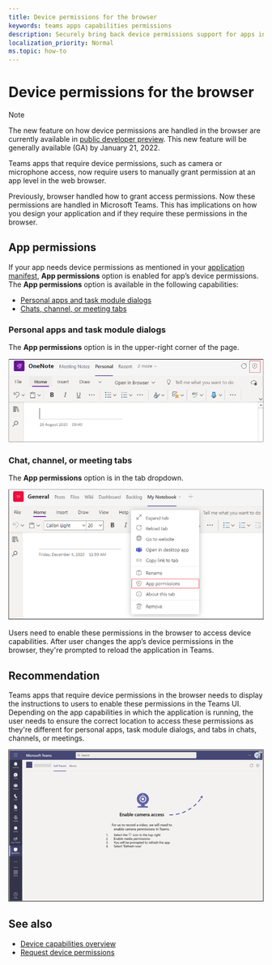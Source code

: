 ```yaml
---
title: Device permissions for the browser
keywords: teams apps capabilities permissions
description: Securely bring back device permissions support for apps in our web client
localization_priority: Normal
ms.topic: how-to
---
```


# Device permissions for the browser

> [!NOTE]
> The new feature on how device permissions are handled in the browser are currently available in [public developer preview](../../resources/dev-preview/developer-preview-intro.md).
> This new feature will be generally available (GA) by January 21, 2022.

Teams apps that require device permissions, such as camera or microphone access, now require users to manually grant permission at an app level in the web browser. 

Previously, browser handled how to grant access permissions. Now these permissions are handled in Microsoft Teams. This has implications on how you design your application and if they require these permissions in the browser.

## App permissions 
If your app needs device permissions as mentioned in your [application manifest](native-device-permissions.md), **App permissions** option is enabled for app’s device permissions. The **App permissions** option is available in the following capabilities: 

* [Personal apps and task module dialogs](#personal-apps-and-task-module-dialogs)
* [Chats, channel, or meeting tabs](#chat-channel-or-meeting-tabs)

### Personal apps and task module dialogs
The **App permissions** option is in the upper-right corner of the page.


<img src="../../assets/images/tabs/apppermissions.png" alt="App permissions button" width="800"/>

### Chat, channel, or meeting tabs
The **App permissions** option is in the tab dropdown.


![App permissions drop-down](../../assets/images/tabs/drop-downapppermissions.png)

Users need to enable these permissions in the browser to access device capabilities. After user changes the app’s device permissions in the browser, they're prompted to reload the application in Teams.

## Recommendation
Teams apps that require device permissions in the browser needs to display the instructions to users to enable these permissions in the Teams UI. Depending on the app capabilities in which the application is running, the user needs to ensure the correct location to access these permissions as they're different for personal apps, task module dialogs, and tabs in chats, channels, or meetings.


<img src="../../assets/images/tabs/enable-access.png" alt="Enable camera access" width="800"/>

## See also

* [Device capabilities overview](device-capabilities-overview.md)
* [Request device permissions](native-device-permissions.md)
